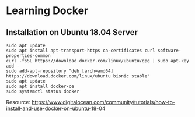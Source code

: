 # Learning Docker

## Installation on Ubuntu 18.04 Server

```
sudo apt update
sudo apt install apt-transport-https ca-certificates curl software-properties-common
curl -fsSL https://download.docker.com/linux/ubuntu/gpg | sudo apt-key add -
sudo add-apt-repository "deb [arch=amd64] https://download.docker.com/linux/ubuntu bionic stable"
sudo apt update
sudo apt install docker-ce
sudo systemctl status docker
```

Resource: https://www.digitalocean.com/community/tutorials/how-to-install-and-use-docker-on-ubuntu-18-04
